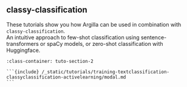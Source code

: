 ## classy-classification

These tutorials show you how Argilla can be used in combination with `classy-classification`.\
An intuitive approach to few-shot classification using sentence-transformers or spaCy models, or zero-shot classification with Huggingface.

````{grid} 1 1 2 2
:class-container: tuto-section-2

```{include} /_static/tutorials/training-textclassification-classyclassification-activelearning/modal.md
```
````